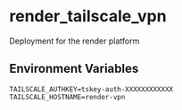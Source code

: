 # render_tailscale_vpn
Deployment for the render platform

## Environment Variables
``` .env
TAILSCALE_AUTHKEY=tskey-auth-XXXXXXXXXXXX
TAILSCALE_HOSTNAME=render-vpn
```
